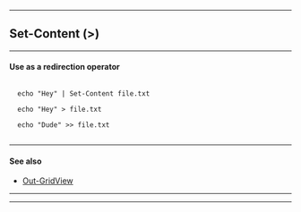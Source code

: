 
***

## Set-Content (>)

***

#### Use as a redirection operator

```

  echo "Hey" | Set-Content file.txt
  
  echo "Hey" > file.txt
  
  echo "Dude" >> file.txt
  
```

***

#### See also

* [Out-GridView](..\out_gridview\out_gridview.html)

***
***
